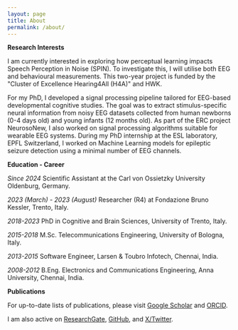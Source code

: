 ```yaml
---
layout: page
title: About
permalink: /about/
---
```


**Research Interests**

I am currently interested in exploring how perceptual learning impacts Speech Perception in Noise (SPIN). To investigate this, I will utilise both EEG and behavioural measurements. This two-year project is funded by the "Cluster of Excellence Hearing4All (H4A)" and HWK.

For my PhD, I developed a signal processing pipeline tailored for EEG-based developmental cognitive studies. The goal was to extract stimulus-specific neural information from noisy EEG datasets collected from human newborns (0-4 days old) and young infants (12 months old). As part of the ERC project NeurosoNew, I also worked on signal processing algorithms suitable for wearable EEG systems. During my PhD internship at the ESL laboratory, EPFL Switzerland, I worked on Machine Learning models for epileptic seizure detection using a minimal number of EEG channels.

**Education - Career**

*Since 2024*
Scientific Assistant at the Carl von Ossietzky University Oldenburg, Germany.

*2023 (March) - 2023 (August)*
Researcher (R4) at Fondazione Bruno Kessler, Trento, Italy.

*2018-2023*
PhD in Cognitive and Brain Sciences, University of Trento, Italy.

*2015-2018*
M.Sc. Telecommunications Engineering, University of Bologna, Italy.

*2013-2015*
Software Engineer, Larsen & Toubro Infotech, Chennai, India.

*2008-2012*
B.Eng. Electronics and Communications Engineering, Anna University, Chennai, India.

**Publications**

For up-to-date lists of publications, please visit [Google Scholar](https://scholar.google.com/citations?user=yeMiiZwAAAAJ&hl=en) and [ORCID](https://orcid.org/0000-0002-9286-4687).

I am also active on [ResearchGate](https://www.researchgate.net/profile/Velu-Kumaravel), [GitHub](https://github.com/vpKumaravel), and [X/Twitter](https://x.com/Velupk1).

